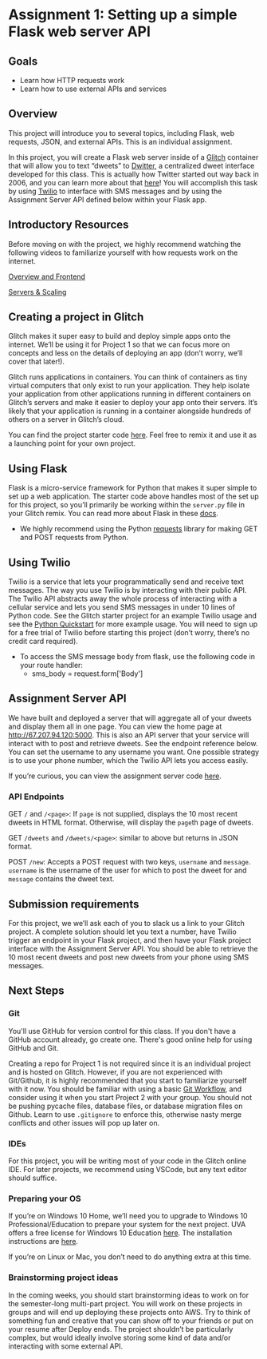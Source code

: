 # Assignment 1: Setting up a simple Flask web server API

## Goals

- Learn how HTTP requests work
- Learn how to use external APIs and services

## Overview

This project will introduce you to several topics, including Flask, web requests, JSON, and external APIs. This is an individual assignment.

In this project, you will create a Flask web server inside of a [Glitch](https://glitch.com/) container that will allow you to text “dweets” to [Dwitter](http://67.207.94.120:5000/), a centralized dweet interface developed for this class. This is actually how Twitter started out way back in 2006, and you can learn more about that [here](https://www.lifewire.com/history-of-twitter-3288854)! You will accomplish this task by using [Twilio](https://www.twilio.com) to interface with SMS messages and by using the Assignment Server API defined below within your Flask app.

## Introductory Resources

Before moving on with the project, we highly recommend watching the following videos to familiarize yourself with how requests work on the internet.

[Overview and Frontend](https://www.youtube.com/watch?v=e4S8zfLdLgQ)

[Servers & Scaling](https://www.youtube.com/watch?v=FTAPjr7vgxE)

## Creating a project in Glitch

Glitch makes it super easy to build and deploy simple apps onto the internet. We’ll be using it for Project 1 so that we can focus more on concepts and less on the details of deploying an app (don’t worry, we’ll cover that later!).

Glitch runs applications in containers. You can think of containers as tiny virtual computers that only exist to run your application. They help isolate your application from other applications running in different containers on Glitch’s servers and make it easier to deploy your app onto their servers. It’s likely that your application is running in a container alongside hundreds of others on a server in Glitch’s cloud.

You can find the project starter code [here](https://glitch.com/~deploy-project1-starter). Feel free to remix it and use it as a launching point for your own project.

## Using Flask

Flask is a micro-service framework for Python that makes it super simple to set up a web application. The starter code above handles most of the set up for this project, so you’ll primarily be working within the `server.py` file in your Glitch remix. You can read more about Flask in these [docs](https://flask.palletsprojects.com/en/1.1.x/).

- We highly recommend using the Python [requests](https://2.python-requests.org/en/master/) library for making GET and POST requests from Python.

## Using Twilio

Twilio is a service that lets your programmatically send and receive text messages. The way you use Twilio is by interacting with their public API. The Twilio API abstracts away the whole process of interacting with a cellular service and lets you send SMS messages in under 10 lines of Python code. See the Glitch starter project for an example Twilio usage and see the [Python Quickstart](https://www.twilio.com/docs/sms/quickstart/python) for more example usage. You will need to sign up for a free trial of Twilio before starting this project (don’t worry, there’s no credit card required).

- To access the SMS message body from flask, use the following code in your route handler:
  - sms_body = request.form['Body']

## Assignment Server API

We have built and deployed a server that will aggregate all of your dweets and display them all in one page. You can view the home page at http://67.207.94.120:5000. This is also an API server that your service will interact with to post and retrieve dweets. See the endpoint reference below. You can set the username to any username you want. One possible strategy is to use your phone number, which the Twilio API lets you access easily.

If you’re curious, you can view the assignment server code [here](https://github.com/rashidlasker/deploy/tree/master/week1/assignment_server).

### API Endpoints
GET `/` and `/<page>`: If `page` is not supplied, displays the 10 most recent dweets in HTML format. Otherwise, will display the `page`th page of dweets.

GET `/dweets` and `/dweets/<page>`: similar to above but returns in JSON format.

POST `/new`: Accepts a POST request with two keys, `username` and `message`. `username` is the username of the user for which to post the dweet for and `message` contains the dweet text.

## Submission requirements

For this project, we we’ll ask each of you to slack us a link to your Glitch project. A complete solution should let you text a number, have Twilio trigger an endpoint in your Flask project, and then have your Flask project interface with the Assignment Server API. You should be able to retrieve the 10 most recent dweets and post new dweets from your phone using SMS messages.

## Next Steps

### Git
You'll use GitHub for version control for this class. If you don't have a GitHub account already, go create one. There's good online help for using GitHub and Git.

Creating a repo for Project 1 is not required since it is an individual project and is hosted on Glitch. However, if you are not experienced with Git/Github, it is highly recommended that you start to familiarize yourself with it now. You should be familiar with using a basic [Git Workflow](https://guides.github.com/introduction/flow/), and consider using it when you start Project 2 with your group. You should not be pushing pycache files, database files, or database migration files on Github. Learn to use `.gitignore` to enforce this, otherwise nasty merge conflicts and other issues will pop up later on.

### IDEs
For this project, you will be writing most of your code in the Glitch online IDE. For later projects, we recommend using VSCode, but any text editor should suffice.

### Preparing your OS

If you’re on Windows 10 Home, we’ll need you to upgrade to Windows 10 Professional/Education to prepare your system for the next project. UVA offers a free license for Windows 10 Education [here](https://virginia.service-now.com/its?id=sc_cat_item&sys_id=bccebb0edbcfa38c2192e6650596190c&sysparm_category=1fe6564cdb65e74ca6ddc191159619f7). The installation instructions are [here](https://virginia.service-now.com/its?id=itsweb_kb_article&sys_id=%20de496c09db0dd7084f32fb671d9619a7).

If you’re on Linux or Mac, you don’t need to do anything extra at this time.

### Brainstorming project ideas
In the coming weeks, you should start brainstorming ideas to work on for the semester-long multi-part project. You will work on these projects in groups and will end up deploying these projects onto AWS. Try to think of something fun and creative that you can show off to your friends or put on your resume after Deploy ends. The project shouldn’t be particularly complex, but would ideally involve storing some kind of data and/or interacting with some external API.

